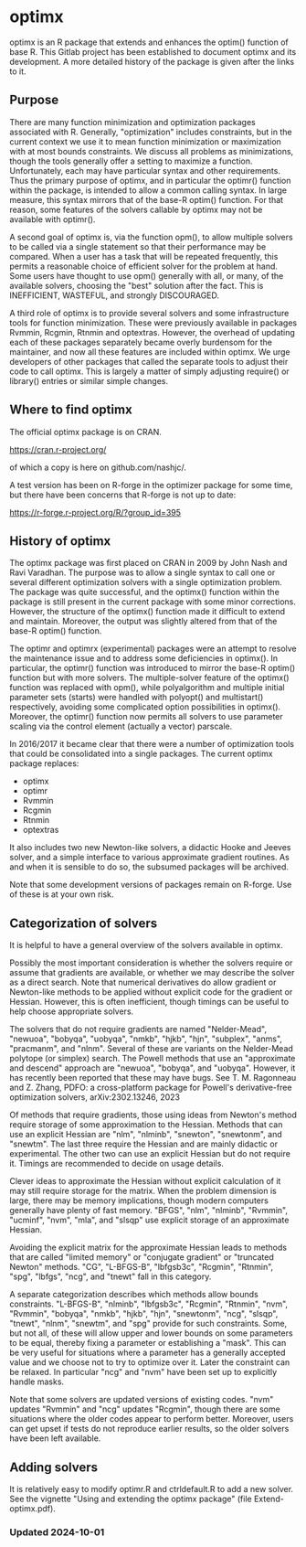 # optimx

optimx is an R package that extends and enhances the optim() function of base R. 
This Gitlab project has been established to document optimx and its development.
A more detailed history of the package is given after the links to it.

## Purpose

There are many function minimization and optimization packages associated with R.
Generally, "optimization" includes constraints, but in the current context we
use it to mean function minimization or maximization with at most bounds 
constraints. We discuss all problems as minimizations, though the tools generally
offer a setting to maximize a function.
Unfortunately, each may have particular syntax and other requirements. Thus the
primary purpose of optimx, and in particular the optimr() function within the 
package, is intended to allow a common calling syntax. In large measure, this 
syntax mirrors that of the base-R optim() function. For that reason, some features 
of the solvers callable by optimx may not be available with optimr().

A second goal of optimx is, via the function opm(), to allow multiple solvers to
be called via a single statement so that their performance may be compared. When
a user has a task that will be repeated frequently, this permits a reasonable 
choice of efficient solver for the problem at hand. Some users have thought to
use opm() generally with all, or many, of the available solvers, choosing the
"best" solution after the fact. This is INEFFICIENT, WASTEFUL, and strongly
DISCOURAGED.

A third role of optimx is to provide several solvers and some infrastructure
tools for function minimization. These were previously available in packages
Rvmmin, Rcgmin, Rtnmin and optextras. However, the overhead of updating each
of these packages separately became overly burdensom for the maintainer, and
now all these features are included within optimx. We urge developers of other
packages that called the separate tools to adjust their code to call optimx. 
This is largely a matter of simply adjusting require() or library() entries 
or similar simple changes.


## Where to find optimx

The official optimx package is on CRAN. 

https://cran.r-project.org/

of which a copy is here on github.com/nashjc/.

A test version has been on R-forge in the optimizer package for some time, 
but there have been concerns that R-forge is not up to date:

https://r-forge.r-project.org/R/?group_id=395

## History of optimx

The optimx package was first placed on CRAN in 2009 by John Nash and Ravi
Varadhan. The purpose was to allow a single syntax to call one or several 
different optimization solvers with a single optimization problem. The 
package was quite successful, and the optimx() function within the package
is still present in the current package with some minor corrections. However,
the structure of the optimx() function made it difficult to extend and
maintain. Moreover, the output was slightly altered from that of the base-R
optim() function. 

The optimr and optimrx (experimental) packages were an attempt to resolve
the maintenance issue and to address some deficiencies in optimx(). In 
particular, the optimr() function was introduced to mirror the base-R
optim() function but with more solvers. The multiple-solver feature of
the optimx() function was replaced with opm(), while polyalgorithm and
multiple initial parameter sets (starts) were handled with polyopt() and
multistart() respectively, avoiding some complicated option possibilities
in optimx(). Moreover, the optimr() function now permits all solvers to 
use parameter scaling via the control element (actually a vector) parscale.

In 2016/2017 it became clear that there were a number of optimization tools 
that could be consolidated into a single packages. The current optimx package
replaces:

   - optimx
   - optimr
   - Rvmmin
   - Rcgmin
   - Rtnmin
   - optextras
   
It also includes two new Newton-like solvers, a didactic Hooke and Jeeves
solver, and a simple interface to various approximate gradient routines.
As and when it is sensible to do so, the subsumed packages will be archived.
   
Note that some development versions of packages remain on R-forge. Use of these 
is at your own risk. 

## Categorization of solvers

It is helpful to have a general overview of the solvers available in optimx.

Possibly the most important consideration is whether the solvers require or
assume that gradients are available, or whether we may describe the solver
as a direct search. Note that numerical derivatives do allow gradient or 
Newton-like methods to be applied without explicit code for the gradient
or Hessian. However, this is often inefficient, though timings can be useful
to help choose appropriate solvers.

The solvers that do not require gradients are named "Nelder-Mead", "newuoa", 
"bobyqa", "uobyqa", "nmkb", "hjkb", "hjn", "subplex", "anms", "pracmanm", and "nlnm".
Several of these are variants on the Nelder-Mead polytope (or simplex) search. 
The Powell methods that use an "approximate and descend" approach are "newuoa", 
"bobyqa", and "uobyqa". However, it has recently been reported that these may
have bugs. See T. M. Ragonneau and Z. Zhang, PDFO: a cross-platform package for 
Powell's derivative-free optimization solvers, arXiv:2302.13246, 2023

Of methods that require gradients, those using ideas from Newton's method 
require storage of some approximation to the Hessian. Methods that can use
an explicit Hessian are "nlm", "nlminb", "snewton", "snewtonm", and "snewtm".
The last three require the Hessian and are mainly didactic or experimental.
The other two can use an explicit Hessian but do not require it. Timings are
recommended to decide on usage details. 

Clever ideas to approximate the Hessian without explicit calculation of it may
still require storage for the matrix. When the problem dimension is large, there
may be memory implications, though modern computers generally have plenty of 
fast memory. "BFGS", "nlm", "nlminb", "Rvmmin", "ucminf", "nvm", "mla", and
"slsqp" use explicit storage of an approximate Hessian.

Avoiding the explicit matrix for the approximate Hessian leads to methods that
are called "limited memory" or "conjugate gradient" or "truncated Newton" methods.
"CG", "L-BFGS-B", "lbfgsb3c", "Rcgmin", "Rtnmin", "spg", "lbfgs", "ncg", and "tnewt"
fall in this category.

A separate categorization describes which methods allow bounds constraints.
"L-BFGS-B", "nlminb", "lbfgsb3c", "Rcgmin", "Rtnmin", "nvm", 
"Rvmmin", "bobyqa", "nmkb", "hjkb", "hjn", "snewtonm", "ncg", "slsqp", "tnewt", "nlnm", 
"snewtm", and "spg" provide for such constraints. Some, but not all, of these
will allow upper and lower bounds on some parameters to be equal, thereby fixing a parameter
or establishing a "mask". This can be very useful for situations where a parameter has
a generally accepted value and we choose not to try to optimize over it. Later the
constraint can be relaxed. In particular "ncg" and "nvm" have been set up to explicitly
handle masks.

Note that some solvers are updated versions of existing codes. "nvm" updates "Rvmmin" and "ncg"
updates "Rcgmin", though there are some situations where the older codes appear to perform
better. Moreover, users can get upset if tests do not reproduce earlier results, so the older
solvers have been left available. 

## Adding solvers

It is relatively easy to modify optimr.R and ctrldefault.R to add a new solver. See the vignette
"Using and extending the optimx package" (file Extend-optimx.pdf).

### Updated 2024-10-01
